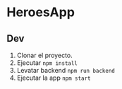 # HeroesApp

## Dev

1. Clonar el proyecto.
2. Ejecutar ```npm install```
3. Levatar backend ```npm run backend```
4. Ejecutar la app ```npm start```
